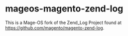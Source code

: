 # mageos-magento-zend-log
This is a Mage-OS fork of the Zend_Log Project found at https://github.com/magento/magento-zend-log.
